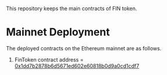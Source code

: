 This repository keeps the main contracts of FIN token. 

# Mainnet Deployment

The deployed contracts on the Ethereum mainnet are as follows.

1. FinToken contract address = [0x1dd7b2878b6d5671ed602e60818b0d9a0cd1cdf7](https://etherscan.io/token/0x1dd7b2878b6d5671ed602e60818b0d9a0cd1cdf7)
